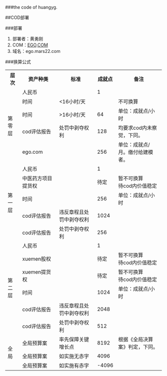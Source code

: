 ###the code of huangyg.

##COD部署

###部署
1. 部署者：黄勇刚
2. COM：[EGO](README.md).[COM](com.md)
3. 域名：ego.mars22.com

###换算公式
<table>
<tr><th>层次</th><th>资产种类</th><th>标准</th><th>成就点</th><th>备注</th></tr>
<tr><td rowspan="5">第零层</td><td>人民币</td><td></td><td>1</td><td></td></tr>
<tr><td>时间</td><td>&lt;16小时/天</td><td></td><td>不可换算</td></tr>
<tr><td>时间</td><td>&gt;16小时/天</td><td>64</td><td>单位：成就点/小时</td></tr>
<tr><td>cod评估报告</td><td>处罚中剥夺权利</td><td>128</td><td>均要求cod内未察觉，下同。</td></tr>
<tr><td>ego.com</td><td></td><td>256</td><td>单位：成就点/月。缴付给建模者。</td></tr>

<tr><td rowspan="5">第一层</td><td>人民币</td><td></td><td>1</td><td></td></tr>
<tr><td>中医药方项目提货权</td><td></td><td>待定</td><td>暂不可换算<br>待cod内价值稳定</td></tr>
<tr><td>时间</td><td></td><td>256</td><td>单位：成就点/小时</td></tr>
<tr><td>cod评估报告</td><td>违反章程且处罚中剥夺权利</td><td>1024</td><td></td></tr>
<tr><td>cod评估报告</td><td>处罚中剥夺权利</td><td>256</td><td></td></tr>


<tr><td rowspan="6">第二层</td><td>人民币</td><td></td><td>1</td><td></td></tr>
<tr><td>xuemen股权</td><td></td><td>待定</td><td>暂不可换算<br>待cod内价值稳定</td></tr>
<tr><td>xuemen提货权</td><td></td><td>待定</td><td>暂不可换算<br>待cod内价值稳定</td></tr>
<tr><td>时间</td><td></td><td>1024</td><td>单位：成就点/小时</td></tr>
<tr><td>cod评估报告</td><td>违反章程且处罚中剥夺权利</td><td>2048</td><td></td></tr>
<tr><td>cod评估报告</td><td>处罚中剥夺权利</td><td>512</td><td></td></tr>

<tr><td rowspan="3">全局</td><td>全局预算案</td><td>率先保障关键增长点</td><td>8192</td><td>根据《全局决算案》判定，下同。</td></tr>
<tr><td>全局预算案</td><td>如实施无赤字</td><td>4096</td><td></td></tr>
<tr><td>全局预算案</td><td>如实施有赤字</td><td>-4096</td><td></td></tr>
</table> 